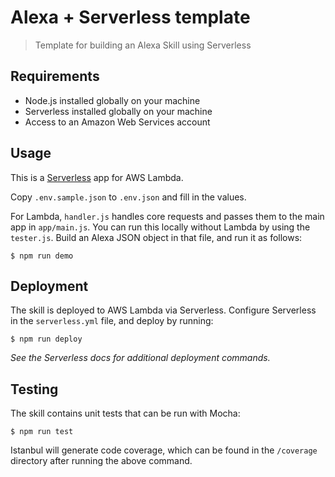 # Alexa + Serverless template

> Template for building an Alexa Skill using Serverless

## Requirements

- Node.js installed globally on your machine
- Serverless installed globally on your machine
- Access to an Amazon Web Services account


## Usage

This is a [Serverless](https://serverless.com/) app for AWS Lambda. 

Copy `.env.sample.json` to `.env.json` and fill in the values.

For Lambda, `handler.js` handles core requests and passes them to the main app in `app/main.js`. You can run this locally without Lambda by using the `tester.js`. Build an Alexa JSON object in that file, and run it as follows:

    $ npm run demo


## Deployment

The skill is deployed to AWS Lambda via Serverless. Configure Serverless in the `serverless.yml` file, and deploy by running:

    $ npm run deploy

_See the Serverless docs for additional deployment commands._


## Testing

The skill contains unit tests that can be run with Mocha:

    $ npm run test

Istanbul will generate code coverage, which can be found in the `/coverage` directory after running the above command.